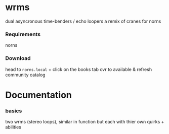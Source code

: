 # wrms
dual asyncronous time-benders / echo loopers
a remix of cranes for norns

### Requirements
norns

### Download
head to `norns.local` + click on the books
tab ovr to available & refresh community catalog


# Documentation

### basics

two wrms (stereo loops), similar in function but each with thier own quirks + abilities

